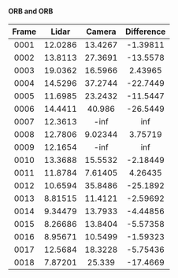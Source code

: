 #### ORB and ORB

| Frame     |  Lidar     |    Camera   |    Difference    |
| :-------: | :--------: | :---------: | :-----------: |
|0001    | 12.0286    | 13.4267    | -1.39811    | 
|0002    | 13.8113    | 27.3691    | -13.5578    | 
|0003    | 19.0362    | 16.5966    | 2.43965    | 
|0004    | 14.5296    | 37.2744    | -22.7449    | 
|0005    | 11.6985    | 23.2432    | -11.5447    | 
|0006    | 14.4411    | 40.986    | -26.5449    | 
|0007    | 12.3613    | -inf    | inf    | 
|0008    | 12.7806    | 9.02344    | 3.75719    | 
|0009    | 12.1654    | -inf    | inf    | 
|0010    | 13.3688    | 15.5532    | -2.18449    | 
|0011    | 11.8784    | 7.61405    | 4.26435    | 
|0012    | 10.6594    | 35.8486    | -25.1892    | 
|0013    | 8.81515    | 11.4121    | -2.59692    | 
|0014    | 9.34479    | 13.7933    | -4.44856    | 
|0015    | 8.26686    | 13.8404    | -5.57358    | 
|0016    | 8.95671    | 10.5499    | -1.59323    | 
|0017    | 12.5684    | 18.3228    | -5.75436    | 
|0018    | 7.87201    | 25.339    | -17.4669    | 
